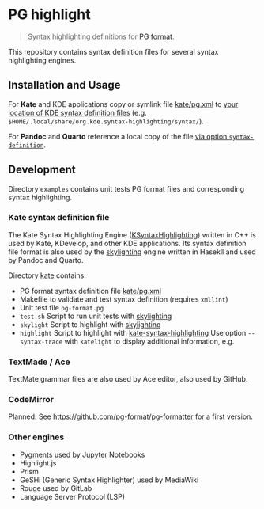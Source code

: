 # PG highlight

> Syntax highlighting definitions for [PG format](https://pg-format.github.io/specification/#pg-format).

This repository contains syntax definition files for several syntax highlighting engines.

## Installation and Usage

For **Kate** and KDE applications copy or symlink file [kate/pg.xml](kate/pg.xml) to [your location of KDE syntax definition files](https://api.kde.org/frameworks/syntax-highlighting/html/#autotoc_md4) (e.g. `$HOME/.local/share/org.kde.syntax-highlighting/syntax/`).

For **Pandoc** and **Quarto** reference a local copy of the file [via option `syntax-definition`](https://pandoc.org/MANUAL.html#option--syntax-definition).

## Development

Directory `examples` contains unit tests PG format files and corresponding syntax highlighting.

### Kate syntax definition file

The Kate Syntax Highlighting Engine ([KSyntaxHighlighting](https://invent.kde.org/frameworks/syntax-highlighting))
written in C++ is used by Kate, KDevelop, and other KDE applications. Its syntax definition file format is also
used by the [skylighting](https://github.com/jgm/skylighting) engine written in Hasekll and used by Pandoc and Quarto.

Directory [kate](kate) contains:

- PG format syntax definition file [kate/pg.xml](pg.xml)
- Makefile to validate and test syntax definition (requires `xmllint`)
- Unit test file `pg-format.pg`
- `test.sh` Script to run unit tests with [skylighting](https://github.com/jgm/skylighting) 
- `skylight` Script to highlight with [skylighting](https://github.com/jgm/skylighting) 
- `highlight` Script to highlight with [kate-syntax-highlighting](https://github.com/KDE/syntax-highlighting)
  Use option `--syntax-trace` with `katelight` to display additional information, e.g.

### TextMade / Ace

TextMate grammar files are also used by Ace editor, also used by GitHub.

### CodeMirror

Planned. See <https://github.com/pg-format/pg-formatter> for a first version.

### Other engines

- Pygments used by Jupyter Notebooks
- Highlight.js
- Prism
- GeSHi (Generic Syntax Highlighter) used by MediaWiki
- Rouge used by GitLab
- Language Server Protocol (LSP)

